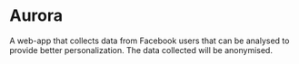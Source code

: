 Aurora
======

A web-app that collects data from Facebook users that can be analysed to provide better personalization. The data collected will be anonymised.   
